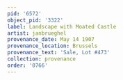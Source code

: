 ```yaml
---
pid: '6572'
object_pid: '3322'
label: Landscape with Moated Castle
artist: janbrueghel
provenance_date: May 14 1907
provenance_location: Brussels
provenance_text: 'Sale, Lot #473'
collection: provenance
order: '0766'
---
```

